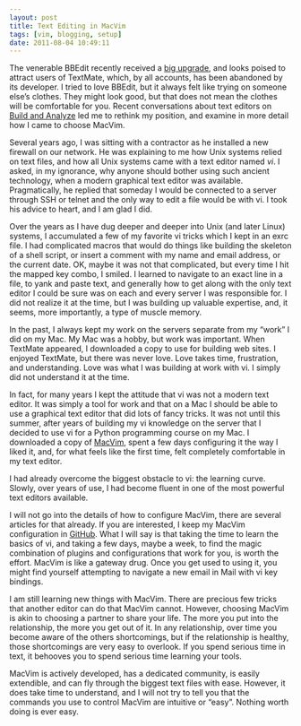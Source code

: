 ```yaml
---
layout: post
title: Text Editing in MacVim
tags: [vim, blogging, setup]
date: 2011-08-04 10:49:11
---
```


The venerable BBEdit recently received a [big upgrade][1], and looks poised to attract users of TextMate, which, by all accounts, has been abandoned by its developer. I tried to love BBEdit, but it always felt like trying on someone else&#8217;s clothes. They might look good, but that does not mean the clothes will be comfortable for you. Recent conversations about text editors on [Build and Analyze][2] led me to rethink my position, and examine in more detail how I came to choose MacVim.

Several years ago, I was sitting with a contractor as he installed a new firewall on our network. He was explaining to me how Unix systems relied on text files, and how all Unix systems came with a text editor named *vi*. I asked, in my ignorance, why anyone should bother using such ancient technology, when a modern graphical text editor was available. Pragmatically, he replied that someday I would be connected to a server through SSH or telnet and the only way to edit a file would be with vi. I took his advice to heart, and I am glad I did.

Over the years as I have dug deeper and deeper into Unix (and later Linux) systems, I accumulated a few of my favorite vi tricks which I kept in an exrc file. I had complicated macros that would do things like building the skeleton of a shell script, or insert a comment with my name and email address, or the current date. OK, maybe it was not that complicated, but every time I hit the mapped key combo, I smiled. I learned to navigate to an exact line in a file, to yank and paste text, and generally how to get along with the only text editor I could be sure was on each and every server I was responsible for. I did not realize it at the time, but I was building up valuable expertise, and, it seems, more importantly, a type of muscle memory. 

In the past, I always kept my work on the servers separate from my &#8220;work&#8221; I did on my Mac. My Mac was a hobby, but work was important. When TextMate appeared, I downloaded a copy to use for building web sites. I enjoyed TextMate, but there was never love. Love takes time, frustration, and understanding. Love was what I was building at work with vi. I simply did not understand it at the time.

In fact, for many years I kept the attitude that vi was not a modern text editor. It was simply a tool for work and that on a Mac I should be able to use a graphical text editor that did lots of fancy tricks. It was not until this summer, after years of building my vi knowledge on the server that I decided to use vi for a Python programming course on my Mac. I downloaded a copy of [MacVim][3], spent a few days configuring it the way I liked it, and, for what feels like the first time, felt completely comfortable in my text editor.

I had already overcome the biggest obstacle to vi: the learning curve. Slowly, over years of use, I had become fluent in one of the most powerful text editors available. 

I will not go into the details of how to configure MacVim, there are several articles for that already. If you are interested, I keep my MacVim configuration in [GitHub][4]. What I will say is that taking the time to learn the basics of vi, and taking a few days, maybe a week, to find the magic combination of plugins and configurations that work for you, is worth the effort. MacVim is like a gateway drug. Once you get used to using it, you might find yourself attempting to navigate a new email in Mail with vi key bindings.

I am still learning new things with MacVim. There are precious few tricks that another editor can do that MacVim cannot. However, choosing MacVim is akin to choosing a partner to share your life. The more you put into the relationship, the more you get out of it. In any relationship, over time you become aware of the others shortcomings, but if the relationship is healthy, those shortcomings are very easy to overlook. If you spend serious time in text, it behooves you to spend serious time learning your tools.   

MacVim is actively developed, has a dedicated community, is easily extendible, and can fly through the biggest text files with ease. However, it does take time to understand, and I will not try to tell you that the commands you use to control MacVim are intuitive or &#8220;easy&#8221;. Nothing worth doing is ever easy.


[1]: http://www.barebones.com/products/bbedit/index.html
[2]: http://5by5.tv/buildanalyze
[3]: https://code.google.com/p/macvim/
[4]: https://github.com/ibuys/My-MacVim-Config